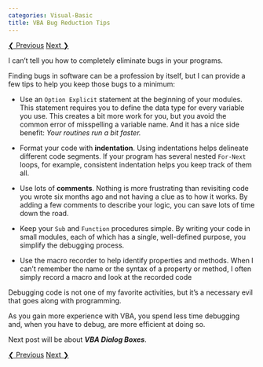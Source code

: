 ```yaml
---
categories: Visual-Basic
title: VBA Bug Reduction Tips
---
```


<!-- This is post navigation bar -->
<div class="w3-bar w3-margin-top w3-margin-bottom">
    <a href="/visual-basic/vba-debugger" class="w3-button w3-rose">&#10094; Previous</a>
    <a href="/visual-basic/vba-dialog-boxes" class="w3-button w3-rose w3-right">Next &#10095;</a>
</div>

I can’t tell you how to completely eliminate bugs in your programs. 

Finding bugs in software can be a profession by itself, but I can provide a few tips to help you keep those bugs to a minimum:

* Use an `Option Explicit` statement at the beginning of your modules. This statement requires you to define the data type for every variable you use. This creates a bit more work for you, but you avoid the common error of misspelling a variable name. And it has a nice side benefit: *Your routines run a bit faster.*

* Format your code with **indentation**. Using indentations helps delineate different code segments. If your program has several nested `For-Next` loops, for example, consistent indentation helps you keep track of them all.

* Use lots of **comments**. Nothing is more frustrating than revisiting code you wrote six months ago and not having a clue as to how it works. By adding a few comments to describe your logic, you can save lots of time down the road.

* Keep your `Sub` and `Function` procedures simple. By writing your code in small modules, each of which has a single, well-defined purpose, you simplify the debugging process.

* Use the macro recorder to help identify properties and methods. When I can’t remember the name or the syntax of a property or method, I often simply record a macro and look at the recorded code

Debugging code is not one of my favorite activities, but it’s a necessary evil that goes along with programming. 

As you gain more experience with VBA, you spend less time debugging and, when you have to debug, are more efficient at doing so.

Next post will be about ***VBA Dialog Boxes***.

<!-- This is post navigation bar -->
<div class="w3-bar w3-margin-top w3-margin-bottom">
    <a href="/visual-basic/vba-debugger" class="w3-button w3-rose">&#10094; Previous</a>
    <a href="/visual-basic/vba-dialog-boxes" class="w3-button w3-rose w3-right">Next &#10095;</a>
</div>
